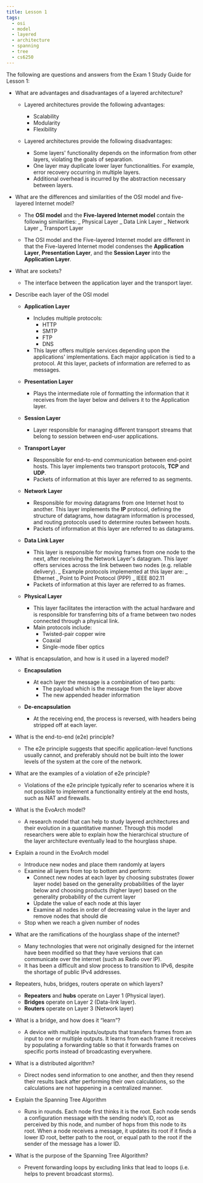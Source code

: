 ```yaml
---
title: Lesson 1
tags:
  - osi
  - model
  - layered
  - architecture
  - spanning
  - tree
  - cs6250
---
```


The following are questions and answers from the Exam 1 Study Guide for Lesson
1:

- What are advantages and disadvantages of a layered architecture?

  - Layered architectures provide the following advantages:

    - Scalability
    - Modularity
    - Flexibility

  - Layered architectures provide the following disadvantages:
    - Some layers' functionality depends on the information from other layers,
      violating the goals of separation.
    - One layer may duplicate lower layer functionalities. For example, error
      recovery occurring in multiple layers.
    - Additional overhead is incurred by the abstraction necessary between
      layers.

- What are the differences and similarities of the OSI model and five-layered
  Internet model?

  - The **OSI model** and the **Five-layered Internet model** contain the
    following similarities: _ Physical Layer _ Data Link Layer _ Network Layer
    _ Transport Layer

  - The OSI model and the Five-layered Internet model are different in that the
    Five-layered Internet model condenses the **Application Layer**,
    **Presentation Layer**, and the **Session Layer** into the **Application
    Layer**.

- What are sockets?

  - The interface between the application layer and the transport layer.

- Describe each layer of the OSI model

  - **Application Layer**

    - Includes multiple protocols:
      - HTTP
      - SMTP
      - FTP
      - DNS
    - This layer offers multiple services depending upon the applications'
      implementations. Each major application is tied to a protocol. At this
      layer, packets of information are referred to as messages.

  - **Presentation Layer**

    - Plays the intermediate role of formatting the information that it
      receives from the layer below and delivers it to the Application layer.

  - **Session Layer**

    - Layer responsible for managing different transport streams that belong to
      session between end-user applications.

  - **Transport Layer**

    - Responsible for end-to-end communication between end-point hosts. This
      layer implements two transport protocols, **TCP** and **UDP**.
    - Packets of information at this layer are referred to as segments.

  - **Network Layer**

    - Responsible for moving datagrams from one Internet host to another. This
      layer implements the **IP** protocol, defining the structure of
      datagrams, how datagram information is processed, and routing protocols
      used to determine routes between hosts.
    - Packets of information at this layer are referred to as datagrams.

  - **Data Link Layer**

    - This layer is responsible for moving frames from one node to the next,
      after receiving the Network Layer's datagram. This layer offers services
      across the link between two nodes (e.g. reliable delivery). _ Example
      protocols implemented at this layer are: _ Ethernet _ Point to Point
      Protocol (PPP) _ IEEE 802.11
    - Packets of information at this layer are referred to as frames.

  - **Physical Layer**
    - This layer facilitates the interaction with the actual hardware and is
      responsible for transferring bits of a frame between two nodes connected
      through a physical link.
    - Main protocols include:
      - Twisted-pair copper wire
      - Coaxial
      - Single-mode fiber optics

- What is encapsulation, and how is it used in a layered model?

  - **Encapsulation**

    - At each layer the message is a combination of two parts:
      - The payload which is the message from the layer above
      - The new appended header information

  - **De-encapsulation**
    - At the receiving end, the process is reversed, with headers being
      stripped off at each layer.

- What is the end-to-end (e2e) principle?

  - The e2e principle suggests that specific application-level functions
    usually cannot, and preferably should not be built into the lower levels of
    the system at the core of the network.

- What are the examples of a violation of e2e principle?

  - Violations of the e2e principle typically refer to scenarios where it is
    not possible to implement a functionality entirely at the end hosts, such
    as NAT and firewalls.

- What is the EvoArch model?

  - A research model that can help to study layered architectures and their
    evolution in a quantitative manner. Through this model researchers were
    able to explain how the hierarchical structure of the layer architecture
    eventually lead to the hourglass shape.

- Explain a round in the EvoArch model

  - Introduce new nodes and place them randomly at layers
  - Examine all layers from top to bottom and perform:
    - Connect new nodes at each layer by choosing substrates (lower layer node)
      based on the generality probabilities of the layer below and choosing
      products (higher layer) based on the generality probability of the
      current layer
    - Update the value of each node at this layer
    - Examine all nodes in order of decreasing value in the layer and remove
      nodes that should die
  - Stop when we reach a given number of nodes

- What are the ramifications of the hourglass shape of the internet?

  - Many technologies that were not originally designed for the internet have
    been modified so that they have versions that can communicate over the
    internet (such as Radio over IP).
  - It has been a difficult and slow process to transition to IPv6, despite the
    shortage of public IPv4 addresses.

- Repeaters, hubs, bridges, routers operate on which layers?

  - **Repeaters** and **hubs** operate on Layer 1 (Physical layer).
  - **Bridges** operate on Layer 2 (Data-link layer).
  - **Routers** operate on Layer 3 (Network layer)

- What is a bridge, and how does it “learn”?

  - A device with multiple inputs/outputs that transfers frames from an input
    to one or multiple outputs. It learns from each frame it receives by
    populating a forwarding table so that it forwards frames on specific ports
    instead of broadcasting everywhere.

- What is a distributed algorithm?

  - Direct nodes send information to one another, and then they resend their
    results back after performing their own calculations, so the calculations
    are not happening in a centralized manner.

- Explain the Spanning Tree Algorithm

  - Runs in rounds. Each node first thinks it is the root. Each node sends a
    configuration message with the sending node’s ID, root as perceived by this
    node, and number of hops from this node to its root. When a node receives a
    message, it updates its root if it finds a lower ID root, better path to
    the root, or equal path to the root if the sender of the message has a
    lower ID.

- What is the purpose of the Spanning Tree Algorithm?

  - Prevent forwarding loops by excluding links that lead to loops (i.e. helps
    to prevent broadcast storms).
